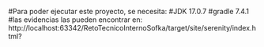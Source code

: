 #Para poder ejecutar este proyecto, se necesita:
#JDK 17.0.7
#gradle 7.4.1
#las evidencias las pueden encontrar en: http://localhost:63342/RetoTecnicoInternoSofka/target/site/serenity/index.html?
